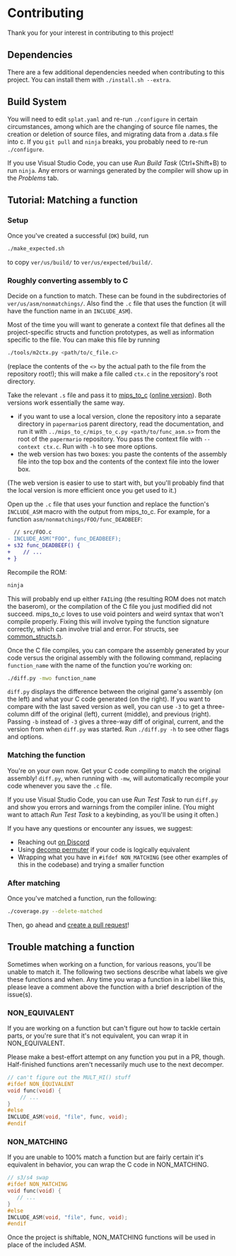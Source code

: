 # Contributing

Thank you for your interest in contributing to this project!

## Dependencies

There are a few additional dependencies needed when contributing to this project. You can install them with `./install.sh --extra`.


## Build System

You will need to edit `splat.yaml` and re-run `./configure` in certain circumstances, among which are the changing of source file names, the creation or deletion of source files, and migrating data from a .data.s file into c. If you `git pull` and `ninja` breaks, you probably need to re-run `./configure`.

If you use Visual Studio Code, you can use _Run Build Task_ (Ctrl+Shift+B) to run `ninja`. Any errors or warnings generated by the compiler will show up in the _Problems_ tab.


## Tutorial: Matching a function

### Setup

Once you've created a successful (`OK`) build, run

```sh
./make_expected.sh
```

to copy `ver/us/build/` to `ver/us/expected/build/`.

### Roughly converting assembly to C

Decide on a function to match. These can be found in the subdirectories of `ver/us/asm/nonmatchings/`. Also find the `.c` file that uses the function (it will have the function name in an `INCLUDE_ASM`).

Most of the time you will want to generate a context file that defines all the project-specific structs and function prototypes, as well as information specific to the file. You can make this file by running

```sh
./tools/m2ctx.py <path/to/c_file.c>
```

(replace the contents of the `<>` by the actual path to the file from the repository root!); this will make a file called `ctx.c` in the repository's root directory.

Take the relevant `.s` file and pass it to [mips_to_c](https://github.com/matt-kempster/mips_to_c) ([online version](https://simonsoftware.se/other/mips_to_c.py)). Both versions work essentially the same way.

- if you want to use a local version, clone the repository into a separate directory in `papermario`s parent directory, read the documentation, and run it with `../mips_to_c/mips_to_c.py <path/to/func_asm.s>` from the root of the `papermario` repository. You pass the context file with `--context ctx.c`. Run with `-h` to see more options.
- the web version has two boxes: you paste the contents of the assembly file into the top box and the contents of the context file into the lower box.

(The web version is easier to use to start with, but you'll probably find that the local version is more efficient once you get used to it.)

Open up the `.c` file that uses your function and replace the function's `INCLUDE_ASM` macro with the output from mips_to_c. For example, for a function `asm/nonmatchings/FOO/func_DEADBEEF`:

```diff
  // src/FOO.c
- INCLUDE_ASM("FOO", func_DEADBEEF);
+ s32 func_DEADBEEF() {
+    // ...
+ }
```

Recompile the ROM:

```sh
ninja
```

This will probably end up either `FAIL`ing (the resulting ROM does not match the baserom), or the compilation of the C file you just modified did not succeed. mips_to_c loves to use void pointers and weird syntax that won't compile properly. Fixing this will involve typing the function signature correctly, which can involve trial and error. For structs, see [common_structs.h](include/common_structs.h).

Once the C file compiles, you can compare the assembly generated by your code versus the original assembly with the following command, replacing `function_name` with the name of the function you're working on:

```sh
./diff.py -mwo function_name
```

`diff.py` displays the difference between the original game's assembly (on the left) and what your C code generated (on the right). If you want to compare with the last saved version as well, you can use `-3` to get a three-column diff of the original (left), current (middle), and previous (right). Passing `-b` instead of `-3` gives a three-way diff of original, current, and the version from when `diff.py` was started. Run `./diff.py -h` to see other flags and options.

### Matching the function

You're on your own now. Get your C code compiling to match the original assembly! `diff.py`, when running with `-mw`, will automatically recompile your code whenever you save the `.c` file.

If you use Visual Studio Code, you can use _Run Test Task_ to run `diff.py` and show you errors and warnings from the compiler inline. (You might want to attach _Run Test Task_ to a keybinding, as you'll be using it often.)

If you have any questions or encounter any issues, we suggest:

- Reaching out [on Discord](https://discord.gg/urUm3VG)
- Using [decomp permuter](https://github.com/simonlindholm/decomp-permuter) if your code is logically equivalent
- Wrapping what you have in `#ifdef NON_MATCHING` (see other examples of this in the codebase) and trying a smaller function

### After matching

Once you've matched a function, run the following:

```sh
./coverage.py --delete-matched
```

Then, go ahead and [create a pull request](https://github.com/pmret/papermario/pulls)!

## Trouble matching a function

Sometimes when working on a function, for various reasons, you'll be unable to match it. The following two sections describe what labels we give these functions and when. Any time you wrap a function in a label like this, please leave a comment above the function with a brief description of the issue(s).

### NON_EQUIVALENT

If you are working on a function but can't figure out how to tackle certain parts, or you're sure that it's not equivalent, you can wrap it in NON_EQUIVALENT.

Please make a best-effort attempt on any function you put in a PR, though. Half-finished functions aren't necessarily much use to the next decomper.

```c
// can't figure out the MULT_HI() stuff
#ifdef NON_EQUIVALENT
void func(void) {
    // ...
}
#else
INCLUDE_ASM(void, "file", func, void);
#endif
```

### NON_MATCHING

If you are unable to 100% match a function but are fairly certain it's equivalent in behavior, you can wrap the C code in NON_MATCHING.

 ```c
// s3/s4 swap
#ifdef NON_MATCHING
void func(void) {
    // ...
}
#else
INCLUDE_ASM(void, "file", func, void);
#endif
```

Once the project is shiftable, NON_MATCHING functions will be used in place of the included ASM.
